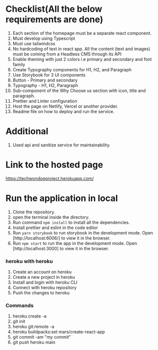 # Checklist(All the below requirements are done)
1. Each section of the homepage must be a separate react component.
2. Must develop using Typescript 
3. Must use tailwindcss
4. No hardcoding of text in react app. All the content (text and images) must be coming from a Headless CMS through its API 
5. Enable theming with just 2 colors i.e primary and secondary and font family
6. Create Typography components for H1, H2, and Paragraph
7. Use Storybook for 3 UI components 
8. Button - Primary and secondary
9. Typography - H1, H2, Paragraph
10. Sub-component of the Why Choose us section with icon, title and paragraph.
11. Prettier and Linter configuration
12. Host the page on Netlify, Vercel or another provider.
13. Readme file on how to deploy and run the service.
# Additional 
1. Used api and sanitize service for maintainability.
# Link to the hosted page
https://techwondoeproject.herokuapp.com/

# Run the application in local
1. Clone the repository.
2. open the terminal inside the directory.
3. Run command `npm install` to install all the dependencies.
5. Install prettier and eslint in the code editor
4. Run `yarn storybook` to  run storybook in the development mode.
Open [http://localhost:6006/] to view it in the browser.
5. Run `npm start` to  run the app in the development mode.
Open [http://localhost:3000] to view it in the browser.

### heroku with heroku
1. Create an account on heroku 
2. Create a new project in heroku 
3. Install and login with heroku CLI 
4. Connect with heroku repository 
5. Push the changes to heroku

### Commands
1. heroku create -a <project name>
2. git init 
3. heroku git:remote -a <project name>
4. heroku buildpacks:set mars/create-react-app 
5. git commit -am "my commit" 
6. git push heroku main
